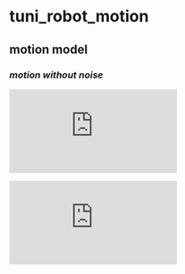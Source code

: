 # tuni_robot_motion

## motion model
### *motion without noise*
![](https://latex.codecogs.com/svg.latex?%5C%5Cx_%7Bi&plus;1%7D%20%3D%20x_i&plus;%7B%5Cfrac%7BV_i%7D%7Bw_i%7D%7Dsin%28%5Ctheta_i&plus;w_i%5CDelta%20t%29%5C%5C%20y_%7Bi&plus;1%7D%20%3D%20y_i-%7B%5Cfrac%7BV_i%7D%7Bw_i%7D%7Dcos%28%5Ctheta_i&plus;w_i%5CDelta%20t%29%5C%5C%20%5Ctheta_%7Bi&plus;1%7D%20%3D%20%5Ctheta_i&plus;w_i%5CDelta%20t)

![](https://latex.codecogs.com/svg.latex?%5C%5Cx_%7Bi&plus;1%7D%20%3D%20x_i&plus;%7B%5Cfrac%7BV_i&plus;%5CDelta%20V%7D%7BV_i&plus;%5CDelta%20V%7D%7Dsin%28%5Ctheta_i&plus;%28w_i&plus;%20%5CDelta%20w%29%5CDelta%20t%29%5C%5C%20y_%7Bi&plus;1%7D%20%3D%20y_i-%7B%5Cfrac%7BV_i&plus;%5CDelta%20V%7D%7BV_i&plus;%5CDelta%20V%7D%7Dcos%28%5Ctheta_i&plus;%28w_i&plus;%20%5CDelta%20w%29%5CDelta%20t%29%5C%5C%20%5Ctheta_%7Bi&plus;1%7D%20%3D%20%5Ctheta_i&plus;%28w_i&plus;%5CDelta%20w%29%5CDelta%20t)


